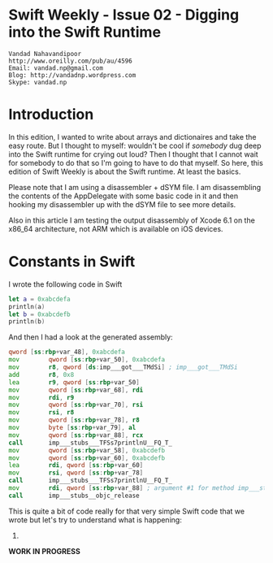 Swift Weekly - Issue 02 - Digging into the Swift Runtime
===
	Vandad Nahavandipoor
	http://www.oreilly.com/pub/au/4596
	Email: vandad.np@gmail.com
	Blog: http://vandadnp.wordpress.com
	Skype: vandad.np

Introduction
===
In this edition, I wanted to write about arrays and dictionaires and take the easy route. But I thought to myself: wouldn't be cool if _somebody_ dug deep into the Swift runtime for crying out loud? Then I thought that I cannot wait for somebody to do that so I'm going to have to do that myself. So here, this edition of Swift Weekly is about the Swift runtime. At least the basics.

Please note that I am using a disassembler + dSYM file. I am disassembling the contents of the AppDelegate with some basic code in it and then hooking my disassembler up with the dSYM file to see more details.

Also in this article I am testing the output disassembly of Xcode 6.1 on the x86_64 architecture, not ARM which is available on iOS devices.

Constants in Swift
===
I wrote the following code in Swift

```swift
let a = 0xabcdefa
println(a)
let b = 0xabcdefb
println(b)
```
And then I had a look at the generated assembly:

```asm
qword [ss:rbp+var_48], 0xabcdefa
mov        qword [ss:rbp+var_50], 0xabcdefa
mov        r8, qword [ds:imp___got___TMdSi] ; imp___got___TMdSi
add        r8, 0x8
lea        r9, qword [ss:rbp+var_50]
mov        qword [ss:rbp+var_68], rdi
mov        rdi, r9
mov        qword [ss:rbp+var_70], rsi
mov        rsi, r8
mov        qword [ss:rbp+var_78], r8
mov        byte [ss:rbp+var_79], al
mov        qword [ss:rbp+var_88], rcx
call       imp___stubs___TFSs7printlnU__FQ_T_
mov        qword [ss:rbp+var_58], 0xabcdefb
mov        qword [ss:rbp+var_60], 0xabcdefb
lea        rdi, qword [ss:rbp+var_60]
mov        rsi, qword [ss:rbp+var_78]
call       imp___stubs___TFSs7printlnU__FQ_T_
mov        rdi, qword [ss:rbp+var_88] ; argument #1 for method imp___stubs__objc_release
call       imp___stubs__objc_release
```
This is quite a bit of code really for that very simple Swift code that we wrote but let's try to understand what is happening:

1.	

__WORK IN PROGRESS__